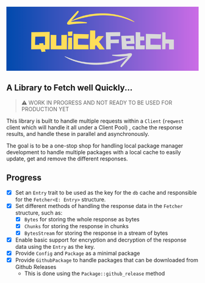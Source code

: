 ![QuickFetch logo](QuickFetch.png)

## A Library to Fetch well Quickly...

> :warning: WORK IN PROGRESS AND NOT READY TO BE USED FOR PRODUCTION YET

This library is built to handle multiple requests within a `Client` (`reqwest` client which will handle it all under a Client Pool)
, cache the response results, and handle these in parallel and asynchronously. 

The goal is to be a one-stop shop for handling local package manager development to handle multiple 
packages with a local cache to easily update, get and remove the different responses.

## Progress

- [X] Set an `Entry` trait to be used as the key for the `db` cache and responsible for the `Fetcher<E: Entry>` structure. 
- [X] Set different methods of handling the response data in the `Fetcher` structure, such as: 
  - [X] `Bytes` for storing the whole response as bytes
  - [X] `Chunks` for storing the response in chunks
  - [X] `BytesStream` for storing the response in a stream of bytes
- [X] Enable basic support for encryption and decryption of the response data using the `Entry` as the key. 
- [X] Provide `Config` and `Package` as a minimal package 
- [X] Provide `GithubPackage` to handle packages that can be downloaded from Github Releases
  - This is done using the `Package::github_release` method
